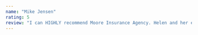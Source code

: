 ```yaml
---
name: "Mike Jensen"
rating: 5
review: "I can HIGHLY recommend Moore Insurance Agency. Helen and her entire team are first class, are fantastic. They are direct, knowledgeable, professional and respond quickly."
---
```

